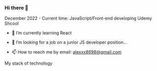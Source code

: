 ### Hi there 👋

December 2022 - Current time: JavaScript/Front-end developing Udemy Shcool

- 🌱 I’m currently learning React

- 👯 I’m looking for a job on a junior JS developer position...

 - 📫 How to reach me by email: alexxx8698@gmail.com
 
 My stack of technology
 
 <img scr = "https://img.shields.io/badge/HTML-E34F26?sytle=for-the-badge&logo=html&logoColor=black"/>


